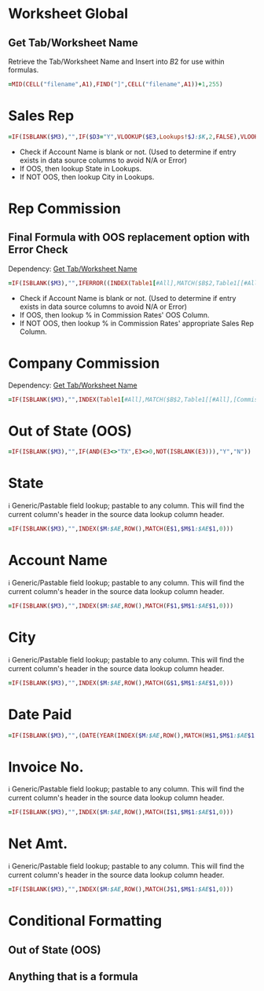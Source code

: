 
# Worksheet Global

## <a name="get-tab"></a>Get Tab/Worksheet Name

Retrieve the Tab/Worksheet Name and Insert into $B$2 for use within formulas.

```ruby
=MID(CELL("filename",A1),FIND("]",CELL("filename",A1))+1,255)
```



# Sales Rep

```ruby
=IF(ISBLANK($M3),"",IF($D3="Y",VLOOKUP($E3,Lookups!$J:$K,2,FALSE),VLOOKUP($G3,Lookups!$A:$B,2,FALSE)))
```
* Check if Account Name is blank or not. (Used to determine if entry exists in data source columns to avoid N/A or Error)
* If OOS, then lookup State in Lookups.
* If NOT OOS, then lookup City in Lookups.


# Rep Commission

## Final Formula with OOS replacement option with Error Check
Dependency: [Get Tab/Worksheet Name](#get-tab)

```ruby
=IF(ISBLANK($M3),"",IFERROR((INDEX(Table1[#All],MATCH($B$2,Table1[[#All],[Commission Rates per Manufacturers]],0),MATCH(IF(INDEX($A:$J,ROW(),MATCH("OOS",$1:$1,0))="Y","Out of State of TX",$A3),Table1[#Headers],0))*$J3),""))
```
* Check if Account Name is blank or not. (Used to determine if entry exists in data source columns to avoid N/A or Error)
* If OOS, then lookup % in Commission Rates' OOS Column.
* If NOT OOS, then lookup % in Commission Rates' appropriate Sales Rep Column.


# Company Commission
Dependency: [Get Tab/Worksheet Name](#get-tab)
```ruby
=IF(ISBLANK($M3),"",INDEX(Table1[#All],MATCH($B$2,Table1[[#All],[Commission Rates per Manufacturers]],0),MATCH(C$1,Table1[#Headers],0))*$J3-$B3)
```


# Out of State (OOS)

```ruby
=IF(ISBLANK($M3),"",IF(AND(E3<>"TX",E3<>0,NOT(ISBLANK(E3))),"Y","N"))
```

# State
:information_source:	Generic/Pastable field lookup; pastable to any column.
This will find the current column's header in the source data lookup column header.

```ruby
=IF(ISBLANK($M3),"",INDEX($M:$AE,ROW(),MATCH(E$1,$M$1:$AE$1,0)))
```

# Account Name
:information_source:	Generic/Pastable field lookup; pastable to any column.
This will find the current column's header in the source data lookup column header.

```ruby
=IF(ISBLANK($M3),"",INDEX($M:$AE,ROW(),MATCH(F$1,$M$1:$AE$1,0)))
```

# City
:information_source:	Generic/Pastable field lookup; pastable to any column.
This will find the current column's header in the source data lookup column header.

```ruby
=IF(ISBLANK($M3),"",INDEX($M:$AE,ROW(),MATCH(G$1,$M$1:$AE$1,0)))
```

# Date Paid

```ruby
=IF(ISBLANK($M3),"",(DATE(YEAR(INDEX($M:$AE,ROW(),MATCH(H$1,$M$1:$AE$1,0))),MONTH(INDEX($M:$AE,ROW(),MATCH(H$1,$M$1:$AE$1,0))),1)))
```


# Invoice No.
:information_source:	Generic/Pastable field lookup; pastable to any column.
This will find the current column's header in the source data lookup column header.

```ruby
=IF(ISBLANK($M3),"",INDEX($M:$AE,ROW(),MATCH(I$1,$M$1:$AE$1,0)))
```

# Net Amt.
:information_source:	Generic/Pastable field lookup; pastable to any column.
This will find the current column's header in the source data lookup column header.

```ruby
=IF(ISBLANK($M3),"",INDEX($M:$AE,ROW(),MATCH(J$1,$M$1:$AE$1,0)))
```


# Conditional Formatting

## Out of State (OOS)


## Anything that is a formula
